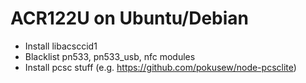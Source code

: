 # ACR122U on Ubuntu/Debian
 * Install libacsccid1
 * Blacklist pn533, pn533_usb, nfc modules
 * Install pcsc stuff (e.g. https://github.com/pokusew/node-pcsclite)